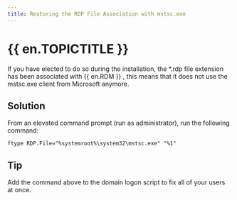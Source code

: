 ```yaml
---
title: Restoring the RDP File Association with mstsc.exe
---
```

# {{ en.TOPICTITLE }}
If you have elected to do so during the installation, the *.rdp file extension has been associated with {{ en.RDM }} , this means that it does not use the mstsc.exe client from Microsoft anymore.
## Solution
From an elevated command prompt (run as administrator), run the following command:  

`ftype RDP.File="%systemroot%\system32\mstsc.exe" "%1"`
## Tip
Add the command above to the domain logon script to fix all of your users at once.
